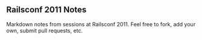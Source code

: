 ## Railsconf 2011 Notes

Markdown notes from sessions at Railsconf 2011.  Feel free to fork, add your own, submit pull requests, etc.